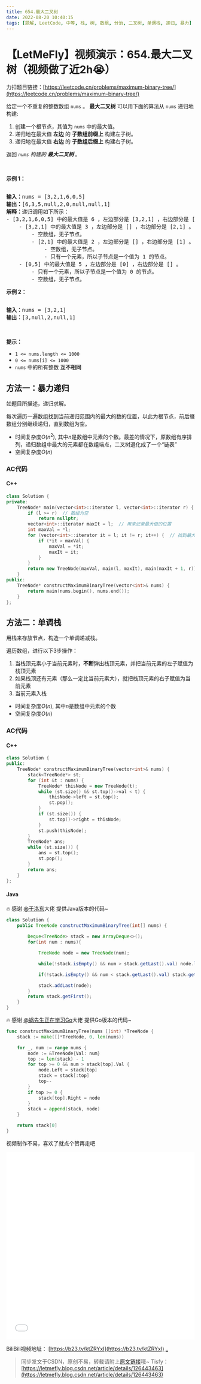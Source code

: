 ```yaml
---
title: 654.最大二叉树
date: 2022-08-20 10:40:15
tags: [题解, LeetCode, 中等, 栈, 树, 数组, 分治, 二叉树, 单调栈, 递归, 暴力]
---
```


# 【LetMeFly】视频演示：654.最大二叉树（视频做了近2h😭）

力扣题目链接：[https://leetcode.cn/problems/maximum-binary-tree/](https://leetcode.cn/problems/maximum-binary-tree/)

<p>给定一个不重复的整数数组&nbsp;<code>nums</code> 。&nbsp;<strong>最大二叉树</strong>&nbsp;可以用下面的算法从&nbsp;<code>nums</code> 递归地构建:</p>

<ol>
	<li>创建一个根节点，其值为&nbsp;<code>nums</code> 中的最大值。</li>
	<li>递归地在最大值&nbsp;<strong>左边</strong>&nbsp;的&nbsp;<strong>子数组前缀上</strong>&nbsp;构建左子树。</li>
	<li>递归地在最大值 <strong>右边</strong> 的&nbsp;<strong>子数组后缀上</strong>&nbsp;构建右子树。</li>
</ol>

<p>返回&nbsp;<em><code>nums</code> 构建的 </em><strong><em>最大二叉树</em> </strong>。</p>

<p>&nbsp;</p>

<p><strong>示例 1：</strong></p>
<img alt="" src="https://assets.leetcode.com/uploads/2020/12/24/tree1.jpg" />
<pre>
<strong>输入：</strong>nums = [3,2,1,6,0,5]
<strong>输出：</strong>[6,3,5,null,2,0,null,null,1]
<strong>解释：</strong>递归调用如下所示：
- [3,2,1,6,0,5] 中的最大值是 6 ，左边部分是 [3,2,1] ，右边部分是 [0,5] 。
    - [3,2,1] 中的最大值是 3 ，左边部分是 [] ，右边部分是 [2,1] 。
        - 空数组，无子节点。
        - [2,1] 中的最大值是 2 ，左边部分是 [] ，右边部分是 [1] 。
            - 空数组，无子节点。
            - 只有一个元素，所以子节点是一个值为 1 的节点。
    - [0,5] 中的最大值是 5 ，左边部分是 [0] ，右边部分是 [] 。
        - 只有一个元素，所以子节点是一个值为 0 的节点。
        - 空数组，无子节点。
</pre>

<p><strong>示例 2：</strong></p>
<img alt="" src="https://assets.leetcode.com/uploads/2020/12/24/tree2.jpg" />
<pre>
<strong>输入：</strong>nums = [3,2,1]
<strong>输出：</strong>[3,null,2,null,1]
</pre>

<p>&nbsp;</p>

<p><strong>提示：</strong></p>

<ul>
	<li><code>1 &lt;= nums.length &lt;= 1000</code></li>
	<li><code>0 &lt;= nums[i] &lt;= 1000</code></li>
	<li><code>nums</code> 中的所有整数 <strong>互不相同</strong></li>
</ul>


    
## 方法一：暴力递归

如题目所描述，递归求解。

每次遍历一遍数组找到当前递归范围内的最大的数的位置，以此为根节点，前后缀数组分别继续递归，直到数组为空。

+ 时间复杂度$O(n^2)$, 其中$n$是数组中元素的个数。最差的情况下，原数组有序排列，递归数组中最大的元素都在数组端点，二叉树退化成了一个“链表”
+ 空间复杂度$O(n)$

### AC代码

#### C++

```cpp
class Solution {
private:
    TreeNode* main(vector<int>::iterator l, vector<int>::iterator r) {
        if (l >= r)  // 数组为空
            return nullptr;
        vector<int>::iterator maxIt = l;  // 用来记录最大值的位置
        int maxVal = *l;
        for (vector<int>::iterator it = l; it != r; it++) {  // 找到最大值
            if (*it > maxVal) {
                maxVal = *it;
                maxIt = it;
            }
        }
        return new TreeNode(maxVal, main(l, maxIt), main(maxIt + 1, r));  // 以最大值为根，前后缀分别递归建树。
    }
public:
    TreeNode* constructMaximumBinaryTree(vector<int>& nums) {
        return main(nums.begin(), nums.end());
    }
};
```

## 方法二：单调栈

用栈来存放节点，构造一个单调递减栈。

遍历数组，进行以下$3$步操作：

1. 当栈顶元素小于当前元素时，**不断**弹出栈顶元素，并把当前元素的左子赋值为栈顶元素
2. 如果栈顶还有元素（那么一定比当前元素大），就把栈顶元素的右子赋值为当前元素
3. 当前元素入栈

+ 时间复杂度$O(n)$, 其中$n$是数组中元素的个数
+ 空间复杂度$O(n)$

### AC代码

#### C++

```cpp
class Solution {
public:
    TreeNode* constructMaximumBinaryTree(vector<int>& nums) {
        stack<TreeNode*> st;
        for (int &t : nums) {
            TreeNode* thisNode = new TreeNode(t);
            while (st.size() && st.top()->val < t) {
                thisNode->left = st.top();
                st.pop();
            }
            if (st.size()) {
                st.top()->right = thisNode;
            }
            st.push(thisNode);
        }
        TreeNode* ans;
        while (st.size()) {
            ans = st.top();
            st.pop();
        }
        return ans;
    }
};
```

#### Java

🔥 感谢 [@于洛东](https://leetcode.cn/u/lodoo/)大佬 提供Java版本的代码~

```Java
class Solution {
    public TreeNode constructMaximumBinaryTree(int[] nums) {
        
        Deque<TreeNode> stack = new ArrayDeque<>();
        for(int num : nums){

            TreeNode node = new TreeNode(num);

            while(!stack.isEmpty() && num > stack.getLast().val) node.left = stack.removeLast();

            if(!stack.isEmpty() && num < stack.getLast().val) stack.getLast().right = node;

            stack.addLast(node);
        }
        return stack.getFirst();
    }
}
```

🔥 感谢 [@蜗先生正在学习Go](https://leetcode.cn/u/snailoxo/)大佬 提供Go版本的代码~

```go
func constructMaximumBinaryTree(nums []int) *TreeNode {
    stack := make([]*TreeNode, 0, len(nums))

    for _, num := range nums {
        node := &TreeNode{Val: num}
        top := len(stack) - 1
        for top >= 0 && num > stack[top].Val {
            node.Left = stack[top]
            stack = stack[:top]
            top--
        } 
        if top >= 0 {
            stack[top].Right = node
        }
        stack = append(stack, node)
    }

    return stack[0]
}
```

视频制作不易，喜欢了就点个赞再走吧

<iframe src="//player.bilibili.com/player.html?aid=899738739&bvid=BV14N4y1F7tQ&cid=809337052&page=1" scrolling="no" border="0" frameborder="no" framespacing="0" allowfullscreen="true" height="500px" width="100%"> </iframe>

BiliBili视频地址： [https://b23.tv/ktZRYxI](https://b23.tv/ktZRYxI)  [_](https://www.bilibili.com/video/BV14N4y1F7tQ)

> 同步发文于CSDN，原创不易，转载请附上[原文链接](https://blog.tisfy.eu.org/2022/08/20/LeetCode%200654.%E6%9C%80%E5%A4%A7%E4%BA%8C%E5%8F%89%E6%A0%91/)哦~
> Tisfy：[https://letmefly.blog.csdn.net/article/details/126443463](https://letmefly.blog.csdn.net/article/details/126443463)
